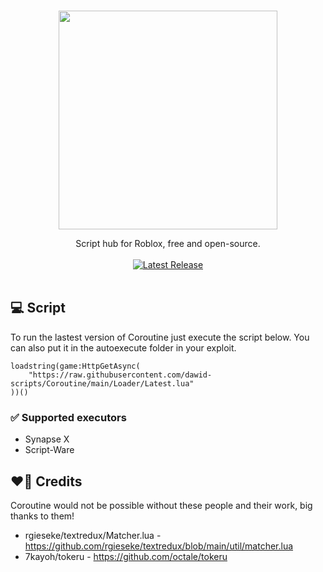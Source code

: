 <br>
<p align="center">
    <img width="350" height="350" src="https://user-images.githubusercontent.com/64892994/166490571-6c3585cc-f858-43f6-848d-12037fc1166e.png"></img>
</p>
<div align="center">Script hub for Roblox, free and open-source.</div>
<br>
<div align="center">
	<a href="https://github.com/dawid-scripts/Coroutine/releases/latest"><img src="https://img.shields.io/github/v/release/dawid-scripts/Coroutine?include_prereleases" alt="Latest Release"/></a>
</div>
<br>

## 💻 Script
To run the lastest version of Coroutine just execute the script below. You can also put it in the autoexecute folder in your exploit.
```
loadstring(game:HttpGetAsync(
    "https://raw.githubusercontent.com/dawid-scripts/Coroutine/main/Loader/Latest.lua"
))()
```

### ✅ Supported executors
- Synapse X
- Script-Ware


## ❤️‍🔥 Credits
Coroutine would not be possible without these people and their work, big thanks to them!
- rgieseke/textredux/Matcher.lua - https://github.com/rgieseke/textredux/blob/main/util/matcher.lua
- 7kayoh/tokeru - https://github.com/octale/tokeru
